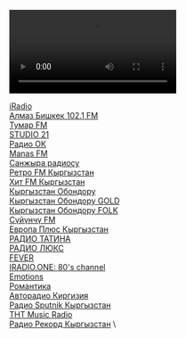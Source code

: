 <video src="[video1.mp4](http://212.42.115.186:8000/;stream.mp3)" >Марал Радиосу</video>

[iRadio](http://212.112.123.200:8000/stream.ogg) \
[Алмаз Бишкек 102.1 FM](http://almazfm.ddns.net:8888/;) \
[Тумар FM](https://radio.tumar.fm:8005/stream) \
[STUDIO 21](https://cdn.radioplayer.kg:8443/studio2164) \
[Радио ОК](https://stream.okradio.kg:8005/stream) \
[Manas FM](http://live.mediamanas.kg:8000/online) \
[Санжыра радиосу](http://212.112.106.69:8000/sanjyra) \
[Ретро FM Кыргызстан](https://cdn.radioplayer.kg:8443/retro128) \
[Хит FM Кыргызстан](https://cdn.radioplayer.kg:8443/hitfm64) \
[Кыргызстан Обондору](https://cdn.radioplayer.kg:8443/obondoru64) \
[Кыргызстан Обондору GOLD](https://player.europa.kg:1075/stream?ver=74042) \
[Кыргызстан Обондору FOLK](https://player.europa.kg:1105/stream?ver=162814) \
[Сүйүнчү FM](https://cdn.radioplayer.kg:8443/suiunchu64) \
[Европа Плюс Кыргызстан](https://cdn.radioplayer.kg:8443/europa64) \
[РАДИО ТАТИНА](http://s0.radioheart.ru:8000/RH20675) \
[РАДИО ЛЮКС](https://player.europa.kg:1045/stream) \
[FEVER](http://a.streamsin.space:8000/fever) \
[IRADIO.ONE: 80's channel](http://a.streamsin.space:8000/80s) \
[Emotions](http://a.streamsin.space:8000/emotions) \
[Романтика](https://pub0101.101.ru:8000/stream/air/aac/64/101) \
[Авторадио Киргизия](http://212.112.106.66:8080/) \
[Радио Sputnik Кыргызстан](https://icecast-rian.cdnvideo.ru/voicekgz) \
[ТНТ Music Radio](https://tntradio.hostingradio.ru:8027/tntradio128.mp3) \
[Радио Рекорд Кыргызстан](http://31.186.50.67:8000/record.mp3) \
